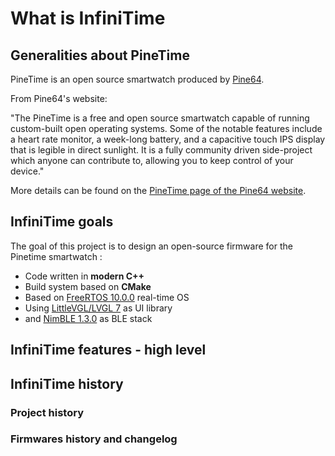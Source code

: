 # What is InfiniTime
## Generalities about PineTime

PineTime is an open source smartwatch produced by
[Pine64](https://www.pine64.org).

From Pine64's website:

"The PineTime is a free and open source smartwatch capable of running
custom-built open operating systems. Some of the notable features include a
heart rate monitor, a week-long battery, and a capacitive touch IPS display that
is legible in direct sunlight. It is a fully community driven side-project which
anyone can contribute to, allowing you to keep control of your device."

More details can be found on the [PineTime page of the Pine64
website](https://www.pine64.org/pinetime/).

## InfiniTime goals

The goal of this project is to design an open-source firmware for the Pinetime
smartwatch :

- Code written in **modern C++**
- Build system based on **CMake**
- Based on [FreeRTOS 10.0.0](https://freertos.org/) real-time OS
- Using [LittleVGL/LVGL 7](https://lvgl.io/) as UI library
- and [NimBLE 1.3.0](https://github.com/apache/mynewt-nimble) as BLE stack

## InfiniTime features - high level
## InfiniTime history
### Project history
### Firmwares history and changelog
